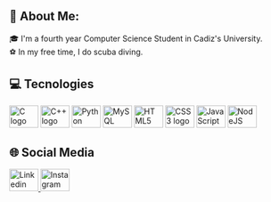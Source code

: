 ## 💫 About Me:
🎓 I'm a fourth year Computer Science Student in Cadiz's University.<br>⚽ In my free time, I do scuba diving.

## 💻 Tecnologies
<div>
  <img src="https://cdn.jsdelivr.net/gh/devicons/devicon/icons/c/c-original.svg" height="40" width="52" alt="C logo"/>
  <img src="https://cdn.jsdelivr.net/gh/devicons/devicon/icons/cplusplus/cplusplus-original.svg" height="40" width="52" alt="C++ logo"/>
  <img src="https://cdn.jsdelivr.net/gh/devicons/devicon/icons/python/python-original.svg" height="40" width="52" alt="Python logo"/>
  <img src="https://cdn.jsdelivr.net/gh/devicons/devicon/icons/mysql/mysql-original.svg" height="40" width="52" alt="MySQL logo"/>
  <img src="https://cdn.jsdelivr.net/gh/devicons/devicon/icons/html5/html5-original.svg" height="40" width="52" alt="HTML5 logo"/>
  <img src="https://cdn.jsdelivr.net/gh/devicons/devicon/icons/css3/css3-original.svg" height="40" width="52" alt="CSS3 logo"/>
  <img src="https://cdn.jsdelivr.net/gh/devicons/devicon/icons/javascript/javascript-original.svg" height="40" width="52" alt="JavaScript logo"/>
  <img src="https://cdn.jsdelivr.net/gh/devicons/devicon/icons/nodejs/nodejs-original.svg" height="40" width="52" alt="NodeJS logo"/>
</div>

## 🌐 Social Media
<a href="https://www.linkedin.com/in/jose-tur-40429a271/" target="_blank">
<img src="https://raw.githubusercontent.com/maurodesouza/profile-readme-generator/master/src/assets/icons/social/linkedin/default.svg" height="40" width="52" alt="Linkedin logo"/>
</a>
<a href="https://www.instagram.com/josetur_/" target="_blank">
<img src="https://raw.githubusercontent.com/rahuldkjain/github-profile-readme-generator/master/src/images/icons/Social/instagram.svg" height="40" width="52" alt="Instagram logo"/></a>

<!--## 📊 GitHub Stats-->

